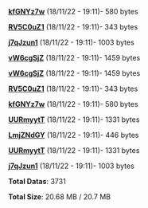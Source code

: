 [**kfGNYz7w**](/data/kfGNYz7w.txt) (18/11/22 - 19:11)- 580 bytes

[**RV5C0uZ1**](/data/RV5C0uZ1.txt) (18/11/22 - 19:11)- 343 bytes

[**j7qJzun1**](/data/j7qJzun1.txt) (18/11/22 - 19:11)- 1003 bytes

[**vW6cgSjZ**](/data/vW6cgSjZ.txt) (18/11/22 - 19:11)- 1459 bytes

[**vW6cgSjZ**](/data/vW6cgSjZ.txt) (18/11/22 - 19:11)- 1459 bytes

[**RV5C0uZ1**](/data/RV5C0uZ1.txt) (18/11/22 - 19:11)- 343 bytes

[**kfGNYz7w**](/data/kfGNYz7w.txt) (18/11/22 - 19:11)- 580 bytes

[**UURmyytT**](/data/UURmyytT.txt) (18/11/22 - 19:11)- 1331 bytes

[**LmjZNdGY**](/data/LmjZNdGY.txt) (18/11/22 - 19:11)- 446 bytes

[**UURmyytT**](/data/UURmyytT.txt) (18/11/22 - 19:11)- 1331 bytes

[**j7qJzun1**](/data/j7qJzun1.txt) (18/11/22 - 19:11)- 1003 bytes

**Total Datas**: 3731

**Total Size**: 20.68 MB / 20.7 MB